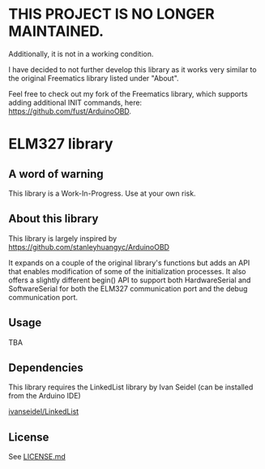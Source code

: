 THIS PROJECT IS NO LONGER MAINTAINED.
=====================================
Additionally, it is not in a working condition.

I have decided to not further develop this library as it works very similar to the original Freematics library listed under "About".

Feel free to check out my fork of the Freematics library, which supports adding additional INIT commands, here: https://github.com/fust/ArduinoOBD.

ELM327 library
==============

A word of warning
-----------------
This library is a Work-In-Progress. Use at your own risk.

About this library
------------------
This library is largely inspired by https://github.com/stanleyhuangyc/ArduinoOBD

It expands on a couple of the original library's functions but adds an API that enables modification of some of the initialization processes.
It also offers a slightly different begin() API to support both HardwareSerial and SoftwareSerial for both the ELM327 communication port and the debug communication port.

Usage
-----
TBA

Dependencies
------------

This library requires the LinkedList library by Ivan Seidel (can be installed from the Arduino IDE)

[ivanseidel/LinkedList](https://github.com/ivanseidel/LinkedList)

License
-------
See [LICENSE.md](https://github.com/fust/ArduinoELM327/blob/master/LICENSE.md)
